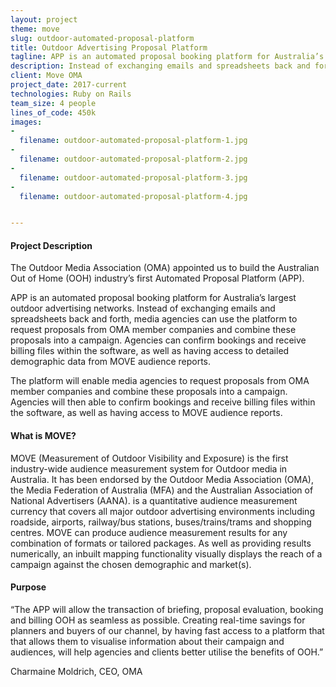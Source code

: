 ```yaml
---
layout: project
theme: move
slug: outdoor-automated-proposal-platform
title: Outdoor Advertising Proposal Platform
tagline: APP is an automated proposal booking platform for Australia’s largest outdoor advertising networks. 
description: Instead of exchanging emails and spreadsheets back and forth, media agencies can use the platform to request proposals
client: Move OMA
project_date: 2017-current
technologies: Ruby on Rails
team_size: 4 people
lines_of_code: 450k
images:
-
  filename: outdoor-automated-proposal-platform-1.jpg
-
  filename: outdoor-automated-proposal-platform-2.jpg
-
  filename: outdoor-automated-proposal-platform-3.jpg
-
  filename: outdoor-automated-proposal-platform-4.jpg


---
```


#### Project Description

The Outdoor Media Association (OMA) appointed us to build the Australian Out of Home (OOH) industry’s first Automated Proposal Platform (APP).

APP is an automated proposal booking platform for Australia’s largest outdoor advertising networks. Instead of exchanging emails and spreadsheets back and forth, media agencies can use the platform to request proposals from OMA member companies and combine these proposals into a campaign. Agencies can confirm bookings and receive billing files within the software, as well as having access to detailed demographic data from MOVE audience reports.

The platform will enable media agencies to request proposals from OMA member companies and combine these proposals into a campaign. Agencies will then able to confirm bookings and receive billing files within the software, as well as having access to MOVE audience reports.


#### What is MOVE?

MOVE (Measurement of Outdoor Visibility and Exposure) is the first industry-wide audience measurement system for Outdoor media in Australia. It has been endorsed by the Outdoor Media Association (OMA), the Media Federation of Australia (MFA) and the Australian Association of National Advertisers (AANA).  is a quantitative audience measurement currency that covers all major outdoor advertising environments including roadside, airports, railway/bus stations, buses/trains/trams and shopping centres. MOVE can produce audience measurement results for any combination of formats or tailored packages. As well as providing results numerically, an inbuilt mapping functionality visually displays the reach of a campaign against the chosen demographic and market(s).


#### Purpose

“The APP will allow the transaction of briefing, proposal evaluation, booking and billing OOH as seamless as possible. Creating real-time savings for planners and buyers of our channel, by having fast access to a platform that that allows them to visualise information about their campaign and audiences, will help agencies and clients better utilise the benefits of OOH.”

Charmaine Moldrich, CEO, OMA
